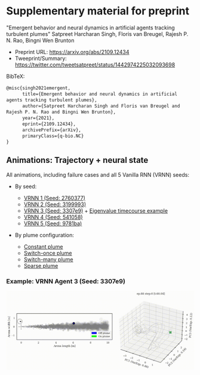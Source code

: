# Supplementary material for preprint

"Emergent behavior and neural dynamics in artificial agents tracking turbulent plumes"
Satpreet Harcharan Singh, Floris van Breugel, Rajesh P. N. Rao, Bingni Wen Brunton
* Preprint URL: https://arxiv.org/abs/2109.12434
* Tweeprint/Summary: https://twitter.com/tweetsatpreet/status/1442974225032093698

BibTeX:
```
@misc{singh2021emergent,
      title={Emergent behavior and neural dynamics in artificial agents tracking turbulent plumes}, 
      author={Satpreet Harcharan Singh and Floris van Breugel and Rajesh P. N. Rao and Bingni Wen Brunton},
      year={2021},
      eprint={2109.12434},
      archivePrefix={arXiv},
      primaryClass={q-bio.NC}
}
```

## Animations: Trajectory + neural state
All animations, including failure cases and all 5 Vanilla RNN (VRNN) seeds:
* By seed:
  * [VRNN 1 (Seed: 2760377)](VRNN1.md) 
  * [VRNN 2 (Seed: 3199993)](VRNN2.md) 
  * [VRNN 3 (Seed: 3307e9)](VRNN3.md) + [Eigenvalue timecourse example](VRNN3-eigen.md)
  * [VRNN 4 (Seed: 541058)](VRNN4.md) 
  * [VRNN 5 (Seed: 9781ba)](VRNN5.md) 

* By plume configuration:
  * [Constant plume](constant.md)
  * [Switch-once plume](switch-once.md)
  * [Switch-many plume](switch-many.md)
  * [Sparse plume](sparse.md)


### Example: VRNN Agent 3 (Seed: 3307e9)
![](supp/3307e9/constantx5b5_HOME_merged_common_ep088.gif)
